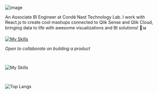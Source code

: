 
![image](https://github.com/user-attachments/assets/3e805b1c-1892-46ad-9874-0983f9ed66e8)

An Associate BI Engineer at Condé Nast Technology Lab. I work with React.js to create cool mashups connected to Qlik Sense and Qlik Cloud, bringing data to life with awesome visualizations and BI solutions! 🚀📊


<a href="https://www.linkedin.com/in/vishal-r-profile/">![My Skills](https://skillicons.dev/icons?i=linkedin) </a> 

_Open to collaborate on building a product_ 

<br>

![My Skills](https://skillicons.dev/icons?i=js,react,tailwind)

<br>

![Top Langs](https://github-readme-stats.vercel.app/api/top-langs/?username=vishal206&layout=compact)

